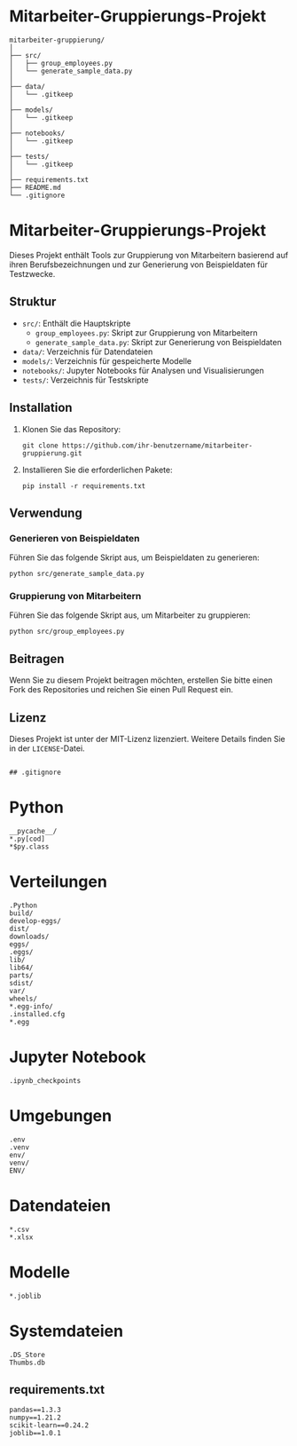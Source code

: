 # Mitarbeiter-Gruppierungs-Projekt

```
mitarbeiter-gruppierung/
│
├── src/
│   ├── group_employees.py
│   └── generate_sample_data.py
│
├── data/
│   └── .gitkeep
│
├── models/
│   └── .gitkeep
│
├── notebooks/
│   └── .gitkeep
│
├── tests/
│   └── .gitkeep
│
├── requirements.txt
├── README.md
└── .gitignore
```

# Mitarbeiter-Gruppierungs-Projekt

Dieses Projekt enthält Tools zur Gruppierung von Mitarbeitern basierend auf ihren Berufsbezeichnungen und zur Generierung von Beispieldaten für Testzwecke.

## Struktur

- `src/`: Enthält die Hauptskripte
  - `group_employees.py`: Skript zur Gruppierung von Mitarbeitern
  - `generate_sample_data.py`: Skript zur Generierung von Beispieldaten
- `data/`: Verzeichnis für Datendateien
- `models/`: Verzeichnis für gespeicherte Modelle
- `notebooks/`: Jupyter Notebooks für Analysen und Visualisierungen
- `tests/`: Verzeichnis für Testskripte

## Installation

1. Klonen Sie das Repository:
   ```
   git clone https://github.com/ihr-benutzername/mitarbeiter-gruppierung.git
   ```

2. Installieren Sie die erforderlichen Pakete:
   ```
   pip install -r requirements.txt
   ```

## Verwendung

### Generieren von Beispieldaten

Führen Sie das folgende Skript aus, um Beispieldaten zu generieren:

```
python src/generate_sample_data.py
```

### Gruppierung von Mitarbeitern

Führen Sie das folgende Skript aus, um Mitarbeiter zu gruppieren:

```
python src/group_employees.py
```

## Beitragen

Wenn Sie zu diesem Projekt beitragen möchten, erstellen Sie bitte einen Fork des Repositories und reichen Sie einen Pull Request ein.

## Lizenz

Dieses Projekt ist unter der MIT-Lizenz lizenziert. Weitere Details finden Sie in der `LICENSE`-Datei.
```

## .gitignore

```
# Python
```
__pycache__/
*.py[cod]
*$py.class
```

# Verteilungen
```
.Python
build/
develop-eggs/
dist/
downloads/
eggs/
.eggs/
lib/
lib64/
parts/
sdist/
var/
wheels/
*.egg-info/
.installed.cfg
*.egg
```

# Jupyter Notebook
```
.ipynb_checkpoints
```

# Umgebungen
```
.env
.venv
env/
venv/
ENV/
```

# Datendateien
```
*.csv
*.xlsx
```
# Modelle
```
*.joblib
```
# Systemdateien
```
.DS_Store
Thumbs.db
```
## requirements.txt

```
pandas==1.3.3
numpy==1.21.2
scikit-learn==0.24.2
joblib==1.0.1
```
